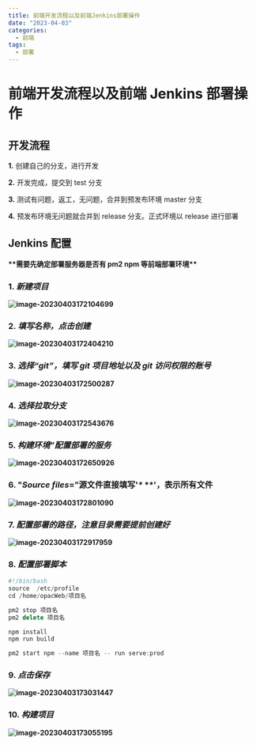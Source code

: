 ```yaml
---
title: 前端开发流程以及前端Jenkins部署操作
date: "2023-04-03"
categories:
  - 前端
tags:
  - 部署
---
```


# 前端开发流程以及前端 Jenkins 部署操作

## 开发流程

**1.** 创建自己的分支，进行开发

**2.** 开发完成，提交到 test 分支

**3.** 测试有问题，返工，无问题，合并到预发布环境 master 分支

**4.** 预发布环境无问题就合并到 release 分支。正式环境以 release 进行部署

## Jenkins 配置

**\*\*需要先确定部署服务器是否有 pm2 npm 等前端部署环境\*\***

### **1.** **_新建项目_**

**![image-20230403172104699](https://fastly.jsdelivr.net/gh/laoWuLog/blogImage@main/img/image-20230403172104699.png)**

### **2.** **_填写名称，点击创建_**

**![image-20230403172404210](https://fastly.jsdelivr.net/gh/laoWuLog/blogImage@main/img/image-20230403172404210.png)**

### **3.** **_选择“git”，填写 git 项目地址以及 git 访问权限的账号_**

**![image-20230403172500287](https://fastly.jsdelivr.net/gh/laoWuLog/blogImage@main/img/image-20230403172500287.png)**

### **4.** **_选择拉取分支_**

**![image-20230403172543676](https://fastly.jsdelivr.net/gh/laoWuLog/blogImage@main/img/image-20230403172543676.png)**

### **5.** **_构建环境”配置部署的服务_**

**![image-20230403172650926](https://fastly.jsdelivr.net/gh/laoWuLog/blogImage@main/img/image-20230403172650926.png)**

### **6.** "***Source files***=”源文件直接填写'***\** \****'，表示所有文件

**![image-20230403172801090](https://fastly.jsdelivr.net/gh/laoWuLog/blogImage@main/img/image-20230403172801090.png)**

### **7.** **_配置部署的路径，注意目录需要提前创建好_**

**![image-20230403172917959](https://fastly.jsdelivr.net/gh/laoWuLog/blogImage@main/img/image-20230403172917959.png)**

### **8.** **_配置部署脚本_**

```javascript
#!/bin/bash
source  /etc/profile
cd /home/opacWeb/项目名

pm2 stop 项目名
pm2 delete 项目名

npm install
npm run build

pm2 start npm --name 项目名 -- run serve:prod
```

### **9.** **_点击保存_**

**![image-20230403173031447](https://fastly.jsdelivr.net/gh/laoWuLog/blogImage@main/img/image-20230403173031447.png)**

### **10.** **_构建项目_**

**![image-20230403173055195](https://fastly.jsdelivr.net/gh/laoWuLog/blogImage@main/img/image-20230403173055195.png)**
